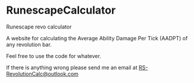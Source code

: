 # RunescapeCalculator
Runescape revo calculator

A website for calculating the Average Ability Damage Per Tick (AADPT) of any revolution bar.

Feel free to use the code for whatever.

If there is anything wrong please send me an email at RS-RevolutionCalc@outlook.com
